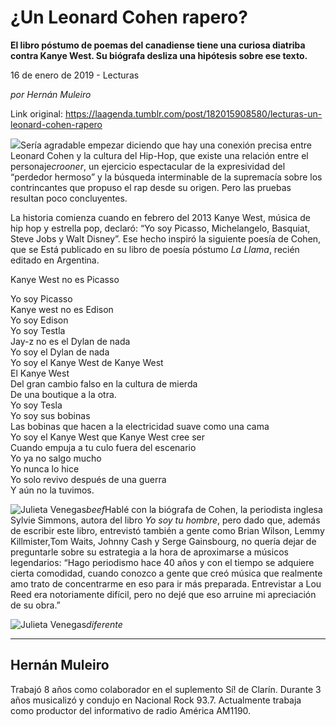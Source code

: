 # ¿Un Leonard Cohen rapero?

**El libro póstumo de poemas del canadiense tiene una curiosa diatriba contra Kanye West. Su biógrafa desliza una hipótesis sobre ese texto.**

16 de enero de 2019 - Lecturas

_por Hernán Muleiro_

Link original: https://laagenda.tumblr.com/post/182015908580/lecturas-un-leonard-cohen-rapero

![](https://64.media.tumblr.com/012f951ec9f7b3de0515d7da3c89247c/tumblr_plbqoslIbu1u3lb1ko5_r1_1280.jpg)Sería
agradable empezar diciendo que hay una conexión precisa
entre Leonard Cohen y la cultura del Hip-Hop, que existe una relación
 entre el personaje*crooner*,
un ejercicio espectacular de la expresividad del “perdedor hermoso”
y la búsqueda interminable de la supremacía sobre los contrincantes
que propuso el rap desde su origen. Pero las pruebas resultan poco
concluyentes. 


 La
historia comienza cuando en febrero del 2013 Kanye West, música de
hip hop y estrella pop, declaró: “Yo soy Picasso, Michelangelo,
Basquiat, Steve Jobs y Walt Disney”. Ese hecho inspiró la siguiente
poesía de Cohen, que se Está publicado en su libro de poesía póstumo *La
Llama*, recién editado en Argentina.

 Kanye
West no es Picasso

Yo
soy Picasso  
Kanye
west no es Edison  
Yo
soy Edison  
Yo
soy Testla  
Jay-z
no es el Dylan de nada  
Yo
soy el Dylan de nada  
Yo
soy el Kanye West de Kanye West  
El
Kanye West  
Del
gran cambio falso en la cultura de mierda  
De
una boutique a la otra.  
Yo
soy Tesla  
Yo
soy sus bobinas  
Las
bobinas que hacen a la electricidad suave como una cama  
Yo
soy el Kanye West que Kanye West cree ser  
Cuando
empuja a tu culo fuera del escenario  
Yo
ya no salgo mucho  
Yo
nunca lo hice  
Yo
solo revivo después de una guerra  
Y
aún no la tuvimos.

  


![Julieta Venegas](https://64.media.tumblr.com/a5926b3e70ebf50f81f01dc3ab112da3/tumblr_inline_plcghurlwC1t6q87u_250.jpg)*beef*Hablé
con la biógrafa de Cohen, la periodista inglesa Sylvie Simmons,
autora del libro *Yo soy tu hombre*, pero dado que, además de escribir este libro, entrevistó también a gente como Brian Wilson, Lemmy
Killmister,Tom Waits, Johnny Cash y Serge Gainsbourg, no quería
dejar de preguntarle sobre su estrategia a la hora de aproximarse a
músicos legendarios: “Hago periodismo hace 40 años y con el
tiempo se adquiere cierta comodidad, cuando conozco a gente que creó
música que realmente amo trato de concentrarme en eso para ir más
preparada. Entrevistar a Lou Reed era notoriamente difícil, pero no
dejé que eso arruine mi apreciación de su obra.”  


![Julieta Venegas](https://64.media.tumblr.com/4134b0936531c6e1ea80b6dd5b311647/tumblr_inline_plcghuyEh51t6q87u_250.jpg)*diferente*

---

Hernán Muleiro
--------------

 Trabajó 8 años como colaborador en el suplemento Sí! de Clarín. Durante 3 años musicalizó y condujo en Nacional Rock 93.7. Actualmente trabaja como productor del informativo de radio América AM1190.

